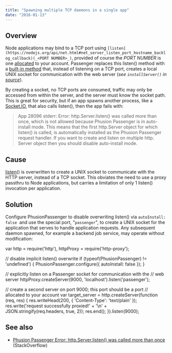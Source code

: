 ```yaml
---
title: "Spawning multiple TCP daemons in a single app"
date: "2016-01-13"
---
```


## Overview

Node applications may bind to a TCP port using `[listen](https://nodejs.org/api/net.html#net_server_listen_port_hostname_backlog_callback)(_<PORT NUMBER>_)`, provided of course the _PORT NUMBER_ is one [allocated](https://kb.apnscp.com/terminal/listening-ports/) to your account. Passenger replaces this listen() method with a [built-in method](https://github.com/phusion/passenger/blob/stable-5.0/src/helper-scripts/node-loader.js) that, instead of listening on a TCP port, creates a local UNIX socket for communication with the web server (_see `installServer()` in [source](https://github.com/phusion/passenger/blob/stable-5.0/src/helper-scripts/node-loader.js)_).

By creating a socket, no TCP ports are consumed, traffic may only be accessed from within the server, and the server must know the socket path. This is great for security, but if an app spawns another process, like a [Socket.IO](https://www.npmjs.com/package/socket.io), that also calls listen(), then the app fails with:

> App 28096 stderr: Error: http.Server.listen() was called more than once, which is not allowed because Phusion Passenger is in auto-install mode. This means that the first http.Server object for which listen() is called, is automatically installed as the Phusion Passenger request handler. If you want to create and listen on multiple http. Server object then you should disable auto-install mode.

## Cause

[listen](https://nodejs.org/api/net.html#net_server_listen_port_hostname_backlog_callback)() is overwritten to create a UNIX socket to communicate with the HTTP server, instead of a TCP socket. This obviates the need to use a proxy passthru to Node applications, but carries a limitation of only 1 listen() invocation per application.

## Solution

Configure PhusionPassenger to disable overwriting listen() via `autoInstall: false`  and use the special port, "`passenger`", to create a UNIX socket for the application that serves to handle application requests. Any subsequent daemon spawned, for example a backend job service, may operate without modification:

var http = require('http'),
 httpProxy = require('http-proxy');

// disable implicit listen() overwrite
if (typeof(PhusionPassenger) != 'undefined') {
 PhusionPassenger.configure({ autoInstall: false });
}

// explicitly listen on a Passenger socket for communication with the
// web server
httpProxy.createServer(9000, 'localhost').listen('passenger');

// create a second server on port 9000; this port should be a port
// allocated to your account
var target\_server = http.createServer(function (req, res) {
 res.writeHead(200, { 'Content-Type': 'text/plain' });
 res.write('request successfully proxied!' + '\\n' + JSON.stringify(req.headers, true, 2));
 res.end();
}).listen(9000);

## See also

- [Phusion Passenger Error: http.Server.listen() was called more than once](http://stackoverflow.com/questions/20645231/phusion-passenger-error-http-server-listen-was-called-more-than-once/20645549) (StackOverflow)
